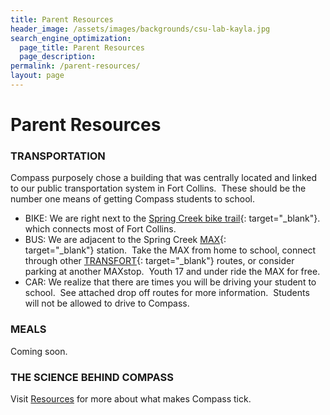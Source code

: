```yaml
---
title: Parent Resources
header_image: /assets/images/backgrounds/csu-lab-kayla.jpg
search_engine_optimization:
  page_title: Parent Resources
  page_description:
permalink: /parent-resources/
layout: page
---
```


# Parent Resources

### TRANSPORTATION

Compass purposely chose a building that was centrally located and linked to our public transportation system in Fort Collins.&nbsp; These should be the number one means of getting Compass students to school.

* BIKE: We are right next to the&nbsp;[Spring Creek bike trail](https://www.fcgov.com/bicycling/pdf/bike-map-front.pdf){: target="_blank"}. which connects most of Fort Collins.
* BUS: We are adjacent to the Spring Creek&nbsp;[MAX](http://www.ridetransfort.com/max){: target="_blank"}&nbsp;station.&nbsp; Take the MAX from home to school, connect through other&nbsp;[TRANSFORT](http://www.ridetransfort.com/){: target="_blank"}&nbsp;routes, or consider parking at another MAXstop.&nbsp; Youth 17 and under ride the MAX for free.
* CAR: We realize that there are times you will be driving your student to school.&nbsp; See attached drop off routes for more information.&nbsp; Students will not be allowed to drive to Compass.&nbsp;

### MEALS

Coming soon.

### THE SCIENCE BEHIND COMPASS

Visit [Resources](/resources/) for more about what makes Compass tick.